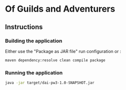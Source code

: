 # Of Guilds and Adventurers

## Instructions

### Building the application

Either use the "Package as JAR file" run configuration or :

```bash
maven dependency:resolve clean compile package
```

### Running the application

```bash
java -jar target/dai-pw3-1.0-SNAPSHOT.jar
```
